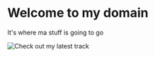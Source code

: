 # Welcome to my domain

It's where ma stuff is going to go


![Check out my latest track](https://soundcloud.com/temporalflux/itsinmyblood/s-1R8J7)
